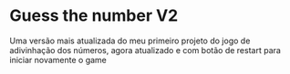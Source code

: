 <h1>Guess the number V2</h1>
<p>Uma versão mais atualizada do meu primeiro projeto do jogo de adivinhação dos números, agora atualizado e com botão de restart para iniciar novamente o game</p>
